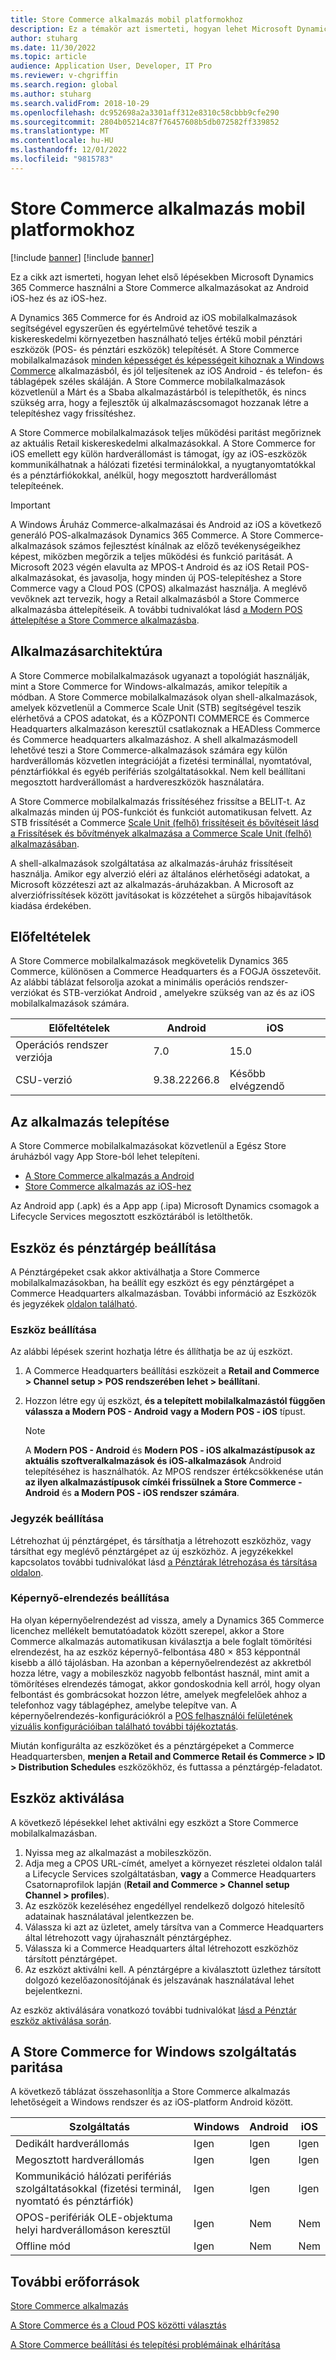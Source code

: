 ```yaml
---
title: Store Commerce alkalmazás mobil platformokhoz
description: Ez a témakör azt ismerteti, hogyan lehet Microsoft Dynamics 365 Commerce első lépésekben használni a Store Commerce alkalmazást az Android iOS-hez és a for iOS-hez.
author: stuharg
ms.date: 11/30/2022
ms.topic: article
audience: Application User, Developer, IT Pro
ms.reviewer: v-chgriffin
ms.search.region: global
ms.author: stuharg
ms.search.validFrom: 2018-10-29
ms.openlocfilehash: dc952698a2a3301aff312e8310c58cbbb9cfe290
ms.sourcegitcommit: 2804b05214c87f76457608b5db072582ff339852
ms.translationtype: MT
ms.contentlocale: hu-HU
ms.lasthandoff: 12/01/2022
ms.locfileid: "9815783"
---
```

# <a name="store-commerce-app-for-mobile-platforms"></a>Store Commerce alkalmazás mobil platformokhoz

[!include [banner](../includes/banner.md)]
[!include [banner](../includes/preview-banner.md)]

Ez a cikk azt ismerteti, hogyan lehet első lépésekben Microsoft Dynamics 365 Commerce használni a Store Commerce alkalmazásokat az Android iOS-hez és az iOS-hez.

A Dynamics 365 Commerce for és Android az iOS mobilalkalmazások segítségével egyszerűen és egyértelművé tehetővé teszik a kiskereskedelmi környezetben használható teljes értékű mobil pénztári eszközök (POS- és pénztári eszközök) telepítését. A Store Commerce mobilalkalmazások [minden képességet és képességeit kihoznak a Windows Commerce](store-commerce.md) alkalmazásból, és jól teljesítenek az iOS Android - és telefon- és táblagépek széles skáláján. A Store Commerce mobilalkalmazások közvetlenül a Márt és a Sbaba alkalmazástárból is telepíthetők, és nincs szükség arra, hogy a fejlesztők új alkalmazáscsomagot hozzanak létre a telepítéshez vagy frissítéshez. 

A Store Commerce mobilalkalmazások teljes működési paritást megőriznek az aktuális Retail kiskereskedelmi alkalmazásokkal. A Store Commerce for iOS emellett egy külön hardverállomást is támogat, így az iOS-eszközök kommunikálhatnak a hálózati fizetési terminálokkal, a nyugtanyomtatókkal és a pénztárfiókokkal, anélkül, hogy megosztott hardverállomást telepíteének. 

> [!IMPORTANT]
> A Windows Áruház Commerce-alkalmazásai és Android  az iOS a következő generáló POS-alkalmazások Dynamics 365 Commerce. A Store Commerce-alkalmazások számos fejlesztést kínálnak az előző tevékenységeikhez képest, miközben megőrzik a teljes működési és funkció paritását. A Microsoft 2023 végén elavulta az MPOS-t Android és az iOS Retail POS-alkalmazásokat, és javasolja, hogy minden új POS-telepítéshez a Store Commerce vagy a Cloud POS (CPOS) alkalmazást használja. A meglévő vevőknek azt tervezik, hogy a Retail alkalmazásból a Store Commerce alkalmazásba áttelepítéseik. A további tudnivalókat lásd [a Modern POS áttelepítése a Store Commerce alkalmazásba](pos-extension/migrate-mpos-store-commerce.md). 

## <a name="app-architecture"></a>Alkalmazásarchitektúra

A Store Commerce mobilalkalmazások ugyanazt a topológiát használják, mint a Store Commerce for Windows-alkalmazás, amikor telepítik a módban. A Store Commerce mobilalkalmazások olyan shell-alkalmazások, amelyek közvetlenül a Commerce Scale Unit (STB) segítségével teszik elérhetővá a CPOS adatokat, és a KÖZPONTI COMMERCE és Commerce Headquarters alkalmazáson keresztül csatlakoznak a HEADless Commerce és Commerce headquarters alkalmazáshoz. A shell alkalmazásmodell lehetővé teszi a Store Commerce-alkalmazások számára egy külön hardverállomás közvetlen integrációját a fizetési terminállal, nyomtatóval, pénztárfiókkal és egyéb perifériás szolgáltatásokkal. Nem kell beállítani megosztott hardverállomást a hardvereszközök használatára. 

A Store Commerce mobilalkalmazás frissítéséhez frissítse a BELIT-t. Az alkalmazás minden új POS-funkciót és funkciót automatikusan felvett. Az STB frissítését a Commerce [Scale Unit (felhő) frissítéseit és bővítéseit lásd a Frissítések és bővítmények alkalmazása a Commerce Scale Unit (felhő) alkalmazásában](../../fin-ops-core/dev-itpro/deployment/update-retail-channel.md).

A shell-alkalmazások szolgáltatása az alkalmazás-áruház frissítéseit használja. Amikor egy alverzió eléri az általános elérhetőségi adatokat, a Microsoft közzéteszi azt az alkalmazás-áruházakban. A Microsoft az alverziófrissítések között javításokat is közzétehet a sürgős hibajavítások kiadása érdekében.

## <a name="prerequisites"></a>Előfeltételek

A Store Commerce mobilalkalmazások megkövetelik Dynamics 365 Commerce, különösen a Commerce Headquarters és a FOGJA összetevőit. Az alábbi táblázat felsorolja azokat a minimális operációs rendszer-verziókat és STB-verziókat Android , amelyekre szükség van az és az iOS mobilalkalmazások számára. 

| Előfeltételek | Android      | iOS  |
| ------------ | ------------ | ---- |
| Operációs rendszer verziója   | 7.0          | 15.0 |
| CSU-verzió  | 9.38.22266.8 | Később elvégzendő  |

## <a name="install-the-app"></a>Az alkalmazás telepítése

A Store Commerce mobilalkalmazásokat közvetlenül a Egész Store áruházból vagy App Store-ból lehet telepíteni. 

- [A Store Commerce alkalmazás a Android](https://aka.ms/storecommerceandroid)
- [Store Commerce alkalmazás az iOS-hez](https://aka.ms/storecommerceios)

Az Android app (.apk) és a App app (.ipa) Microsoft Dynamics csomagok a Lifecycle Services megosztott eszköztárából is letölthetők. 

## <a name="device-and-register-setup"></a>Eszköz és pénztárgép beállítása

A Pénztárgépeket csak akkor aktiválhatja a Store Commerce mobilalkalmazásokban, ha beállít egy eszközt és egy pénztárgépet a Commerce Headquarters alkalmazásban. További információ az Eszközök és jegyzékek [oldalon található](../implementation-considerations-devices.md). 

### <a name="device-setup"></a>Eszköz beállítása

Az alábbi lépések szerint hozhatja létre és állíthatja be az új eszközt.

1. A Commerce Headquarters beállítási eszközeit a **Retail and Commerce \> Channel setup \> POS rendszerében lehet \> beállítani**. 
1. Hozzon létre egy új eszközt, **és a telepített mobilalkalmazástól függően válassza a Modern POS - Android**  **vagy a Modern POS - iOS** típust. 

    > [!NOTE] 
    > A **Modern POS - Android**  és **Modern POS - iOS alkalmazástípusok az aktuális szoftveralkalmazások és iOS-alkalmazások**  Android telepítéséhez is használhatók. Az MPOS rendszer értékcsökkenése után **az ilyen alkalmazástípusok címkéi frissülnek a Store Commerce - Android**  és **a Modern POS - iOS rendszer számára**. 

### <a name="register-setup"></a>Jegyzék beállítása

Létrehozhat új pénztárgépet, és társíthatja a létrehozott eszközhöz, vagy társíthat egy meglévő pénztárgépet az új eszközhöz. A jegyzékekkel kapcsolatos további tudnivalókat lásd [a Pénztárak létrehozása és társítása oldalon](../tasks/create-associate-registers.md).

### <a name="screen-layout-setup"></a>Képernyő-elrendezés beállítása

Ha olyan képernyőelrendezést ad vissza, amely a Dynamics 365 Commerce licenchez mellékelt bemutatóadatok között szerepel, akkor a Store Commerce alkalmazás automatikusan kiválasztja a bele foglalt tömörítési elrendezést, ha az eszköz képernyő-felbontása 480 &times; 853 képpontnál kisebb a álló tájolásban. Ha azonban a képernyőelrendezést az akkretból hozza létre, vagy a mobileszköz nagyobb felbontást használ, mint amit a tömörítéses elrendezés támogat, akkor gondoskodnia kell arról, hogy olyan felbontást és gombrácsokat hozzon létre, amelyek megfelelőek ahhoz a telefonhoz vagy táblagéphez, amelybe telepítve van. A képernyőelrendezés-konfigurációkról a [POS felhasználói felületének vizuális konfigurációiban található további tájékoztatás](../pos-screen-layouts.md). 

Miután konfigurálta az eszközöket és a pénztárgépeket a Commerce Headquartersben, **menjen a Retail and Commerce Retail és Commerce \> ID \> Distribution Schedules** eszközökhöz, és futtassa a pénztárgép-feladatot.

## <a name="activate-a-device"></a>Eszköz aktiválása

A következő lépésekkel lehet aktiválni egy eszközt a Store Commerce mobilalkalmazásban.

1. Nyissa meg az alkalmazást a mobileszközön.
1. Adja meg a CPOS URL-címét, amelyet a környezet részletei oldalon talál a Lifecycle Services szolgáltatásban, **vagy** a Commerce Headquarters Csatornaprofilok lapján (**Retail and Commerce \> Channel setup Channel \> profiles**).
1. Az eszközök kezeléséhez engedéllyel rendelkező dolgozó hitelesítő adatainak használatával jelentkezzen be.
1. Válassza ki azt az üzletet, amely társítva van a Commerce Headquarters által létrehozott vagy újrahasznált pénztárgéphez.
1. Válassza ki a Commerce Headquarters által létrehozott eszközhöz társított pénztárgépet.
1. Az eszközt aktiválni kell. A pénztárgépre a kiválasztott üzlethez társított dolgozó kezelőazonosítójának és jelszavának használatával lehet bejelentkezni. 

Az eszköz aktiválására vonatkozó további tudnivalókat [lásd a Pénztár eszköz aktiválása során](retail-device-activation.md#activate-a-modern-pos-or-cloud-pos-device-by-using-guided-activation).

## <a name="feature-parity-with-store-commerce-for-windows"></a>A Store Commerce for Windows szolgáltatás paritása

A következő táblázat összehasonlítja a Store Commerce alkalmazás lehetőségeit a Windows rendszer és az iOS-platform Android között.

| Szolgáltatás                                                                               | Windows | Android | iOS |
| ------------------------------------------------------------------------------------- | ------- | ------- | --- |
| Dedikált hardverállomás                                                            | Igen     | Igen     | Igen |
| Megosztott hardverállomás                                                               | Igen     | Igen     | Igen |
| Kommunikáció hálózati perifériás szolgáltatásokkal (fizetési terminál, nyomtató és pénztárfiók) | Igen     | Igen     | Igen |
| OPOS-perifériák OLE-objektuma helyi hardverállomáson keresztül             | Igen     | Nem      | Nem  |
| Offline mód                                                                          | Igen     | Nem      | Nem  |

## <a name="additional-resources"></a>További erőforrások

[Store Commerce alkalmazás](store-commerce.md)

[A Store Commerce és a Cloud POS közötti választás](../mpos-or-cpos.md)

[A Store Commerce beállítási és telepítési problémáinak elhárítása](../troubleshoot/store-commerce-setup-installation.md)
